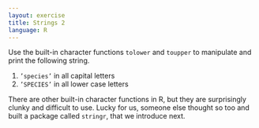 ```yaml
---
layout: exercise
title: Strings 2
language: R
---
```


Use the built-in character functions `tolower` and `toupper` to manipulate and print the following string.

1. `’species’` in all capital letters
2. `’SPECIES’` in all lower case letters

There are other built-in character functions in R, but they are surprisingly clunky and difficult to use. Lucky for us, someone else thought so too and built a package called `stringr`, that we introduce next. 


